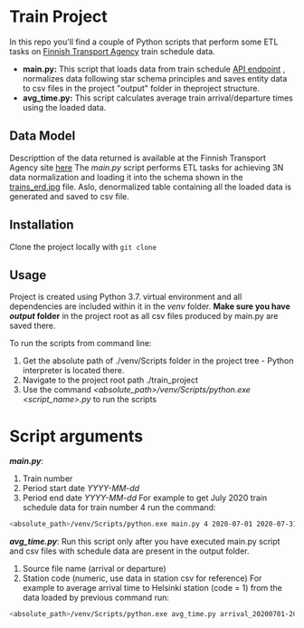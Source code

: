 # Train Project

In this repo you'll find a couple of Python scripts that perform some ETL tasks on [Finnish Transport Agency](https://www.digitraffic.fi/rautatieliikenne/#yhden-junan-tiedot) train schedule data. 
* **main.py:** This script that loads data from train schedule [API endpoint](http://rata.digitraffic.fi/api/v1/trains/) , normalizes data following star schema principles and saves entity data to csv files in the project "output" folder in theproject structure.
* **avg_time.py:** This script calculates average train arrival/departure times using the loaded data.

## Data Model
Descripttion of the data returned is available at the Finnish Transport Agency site [here](https://www.digitraffic.fi/rautatieliikenne/#junat)
The *main.py* script performs ETL tasks for achieving 3N data normalization and loading it into the schema shown in the [trains_erd.jpg](https://github.com/serge2020/train_project/blob/master/trains_erd.jpg) file. Aslo, denormalized table containing all the loaded data is generated and saved to csv file.

## Installation

Clone the project locally with ```git clone ``` 


## Usage

Project is created using Python 3.7. virtual environment and all dependencies are included within it in the *venv* folder. 
**Make sure you have *output* folder** in the project root as all csv files produced by main.py are saved there.

To run the scripts from command line:
1. Get the absolute path of ./venv/Scripts folder in the project tree - Python interpreter is located there.
2. Navigate to the project root path ./train_project
3. Use the command *<absolute_path>/venv/Scripts/python.exe <script_name>.py <arguments>* to run the scripts
# Script arguments
***main.py***:
1. Train number
2. Period start date *YYYY-MM-dd*
3. Period end date *YYYY-MM-dd*
For example to get July 2020 train schedule data for train number 4  run the command:
```bash
<absolute_path>/venv/Scripts/python.exe main.py 4 2020-07-01 2020-07-31
```
 
***avg_time.py***:
Run this script only after you have executed main.py script and csv files with schedule data are present in the output folder.
1. Source file name (arrival or departure)
2. Station code (numeric, use data in station csv for reference)
For example to average arrival time to Helsinki station (code = 1) from the data loaded by previous command  run:
```bash
<absolute_path>/venv/Scripts/python.exe avg_time.py arrival_20200701-20200731.csv 1
```
